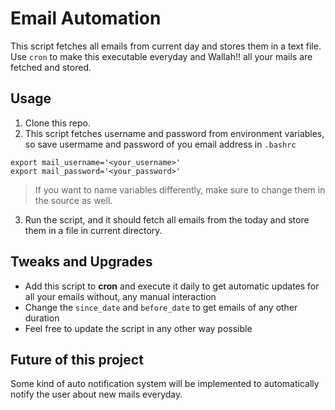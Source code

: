 # Email Automation

This script fetches all emails from current day and stores them in a text file. Use `cron` to make this executable everyday and Wallah!! all your mails are fetched and stored.


## Usage
1. Clone this repo.
2. This script fetches username and password from environment variables, so save usermame and password of you email address in `.bashrc`

```
export mail_username='<your_username>'
export mail_password='<your_password>'
```

> If you want to name variables differently, make sure to change them in the source as well.

3. Run the script, and it should fetch all emails from the today and store them in a file in current directory.


## Tweaks and Upgrades
- Add this script to **cron** and execute it daily to get automatic updates for all your emails without, any manual interaction
- Change the `since_date` and `before_date` to get emails of any other duration
- Feel free to update the script in any other way possible


## Future of this project
Some kind of auto notification system will be implemented to automatically notify the user about new mails everyday.

